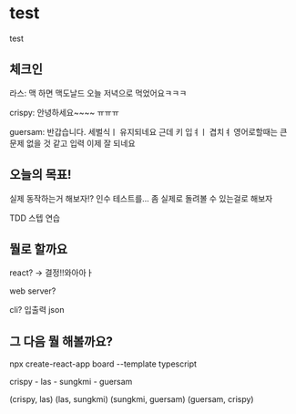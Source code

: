 # test
test 


## 체크인

라스: 맥 하면 맥도날드 오늘 저녁으로 먹었어요ㅋㅋㅋ

crispy: 안녕하세요~~~~ ㅠㅠㅠ

guersam: 반갑습니다. 세벌식ㅣ 유지되네요 근데 키  입ㅕㅣ 겹치ㅕ 영어로할때는 큰 문제 없을 것 같고 입력 이제 잘 되네요 


## 오늘의 목표!

실제 동작하는거 해보자!? 인수 테스트를... 좀 실제로 돌려볼 수 있는걸로 해보자

TDD 스텝 연습

## 뭘로 할까요

react? -> 결정!!와아아ㅏ

web server?

cli?
  입출력 json

## 그 다음 뭘 해볼까요?

npx create-react-app board --template typescript

crispy - las - sungkmi - guersam

(crispy, las)
(las, sungkmi)
(sungkmi, guersam)
(guersam, crispy)